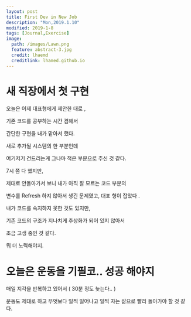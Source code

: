 ```yaml
---
layout: post
title: First Dev in New Job
description: "Mon,2019.1.10"
modified: 2019-1-8
tags: [Journal,Exercise]
image:
  path: /images/Lawn.png
  feature: abstract-3.jpg
  credit: lhaemd
  creditlink: lhamed.github.io
---
```


# 새 직장에서 첫 구현 

오늘은 어제 대표형에게 제안한 대로 , 

기존 코드를 공부하는 시간 겸해서 

간단한 구현을 내가 맡아서 했다. 

새로 추가될 시스템의 한 부분인데 

여기저기 건드리는게 그나마 적은 부분으로 주신 것 같다. 

7시 쯤 다 했지만, 

제대로 안돌아가서 보니 내가 아직 잘 모르는 코드 부분의 

변수를 Refresh 하지 않아서 생긴 문제였고, 대표 형이 잡았다 . 

내가 코드를 숙지하지 못한 것도 있지만, 

기존 코드의 구조가 지나치게 추상화가 되어 있지 않아서 

조금 고생 중인 것 같다. 

뭐 더 노력해야지.

# 오늘은 운동을 기필코.. 성공 해야지 

매일 지각을 반복하고 있어서 ( 30분 정도 늦는다.. )

운동도 제대로 하고 무엇보다 일찍 일어나고 일찍 자는 삶으로 빨리 돌아가야 할 것 같다. 